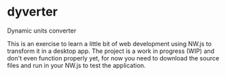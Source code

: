 # dyverter
Dynamic units converter

This is an exercise to learn a little bit of web development using NW.js to transform it in a desktop app.
The project is a work in progress (WIP) and don't even function properly yet, for now you need to download the source files and run in your NW.js to test the application.
